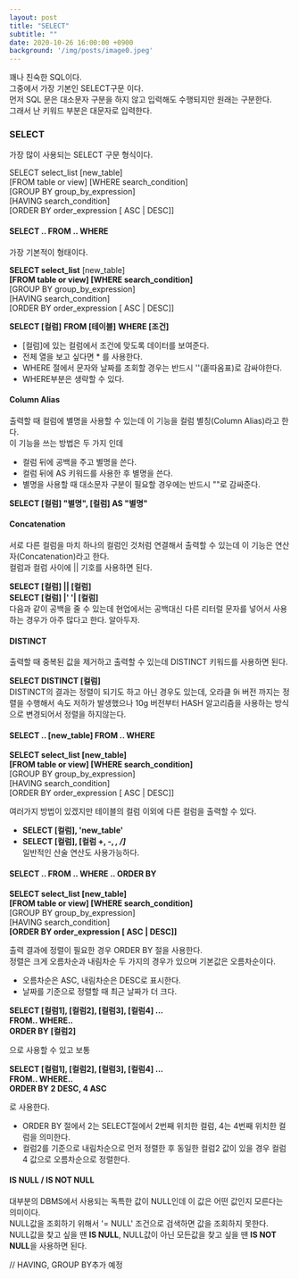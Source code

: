 ```yaml
---
layout: post
title: "SELECT"
subtitle: ""
date: 2020-10-26 16:00:00 +0900
background: '/img/posts/image0.jpeg'
---
```


꽤나 친숙한 SQL이다.  
그중에서 가장 기본인 SELECT구문 이다.  
먼저 SQL 문은 대소문자 구분을 하지 않고 입력해도 수행되지만 원래는 구분한다.  
그래서 난 키워드 부분은 대문자로 입력한다.

### SELECT

가장 많이 사용되는 SELECT 구문 형식이다.


SELECT select_list [new_table]  
[FROM table or view] [WHERE search_condition]  
[GROUP BY group_by_expression]  
[HAVING search_condition]  
[ORDER BY order_expression [ ASC | DESC]]

#### SELECT .. FROM .. WHERE
가장 기본적이 형태이다.  

**SELECT select_list** [new_table]  
**[FROM table or view] [WHERE search_condition]**  
[GROUP BY group_by_expression]  
[HAVING search_condition]  
[ORDER BY order_expression [ ASC | DESC]]

**SELECT [컬럼]**
**FROM [테이블]**
**WHERE [조건]**  
- [컬럼]에 있는 컬럼에서 조건에 맞도록 데이터를 보여준다.
- 전체 열을 보고 싶다면 * 를 사용한다.
- WHERE 절에서 문자와 날짜를 조회할 경우는 반드시 ''(홑따옴표)로 감싸야한다.
- WHERE부분은 생략할 수 있다.

#### Column Alias
출력할 때 컬럼에 별명을 사용할 수 있는데 이 기능을 컬럼 별칭(Column Alias)라고 한다.  
이 기능을 쓰는 방법은 두 가지 인데  
- 컬럼 뒤에 공백을 주고 별명을 쓴다.
- 컬럼 뒤에 AS 키워드를 사용한 후 별명을 쓴다.
- 별명을 사용할 때 대소문자 구분이 필요할 경우에는 반드시 ""로 감싸준다.  

**SELECT [컬럼] "별명", [컬럼] AS "별명"**

#### Concatenation

서로 다른 컬럼을 마치 하나의 컬럼인 것처럼 연결해서 출력할 수 있는데 이 기능은 연산자(Concatenation)라고 한다.  
컬럼과 컬럼 사이에 || 기호를 사용하면 된다.  

**SELECT [컬럼] || [컬럼]**  
**SELECT [컬럼] |' '| [컬럼]**  
다음과 같이 공백을 줄 수 있는데 현업에서는 공백대신 다른 리터럴 문자를 넣어서 사용하는 경우가 아주 많다고 한다. 알아두자.

#### DISTINCT
출력할 때 중복된 값을 제거하고 출력할 수 있는데 DISTINCT 키워드를 사용하면 된다.

**SELECT DISTINCT [컬럼]**  
DISTINCT의 결과는 정렬이 되기도 하고 아닌 경우도 있는데, 오라클 9i 버전 까지는 정렬을 수행해서 속도 저하가 발생했으나 10g 버전부터 HASH 알고리즘을 사용하는 방식으로 변경되어서 정렬을 하지않는다.

#### SELECT .. [new_table] FROM .. WHERE
  
**SELECT select_list [new_table]**  
**[FROM table or view] [WHERE search_condition]**  
[GROUP BY group_by_expression]  
[HAVING search_condition]  
[ORDER BY order_expression [ ASC | DESC]]

여러가지 방법이 있겠지만 테이블의 컬럼 이외에 다른 컬럼을 출력할 수 있다.  
- **SELECT [컬럼], 'new_table'**  
- **SELECT [컬럼], [컬럼 +, -, *, /]***  
일반적인 산술 연산도 사용가능하다.

#### SELECT .. FROM .. WHERE .. ORDER BY
  
**SELECT select_list [new_table]**  
**[FROM table or view] [WHERE search_condition]**  
[GROUP BY group_by_expression]  
[HAVING search_condition]  
**[ORDER BY order_expression [ ASC | DESC]]**

출력 결과에 정렬이 필요한 경우 ORDER BY 절을 사용한다.  
정렬은 크게 오름차순과 내림차순 두 가지의 경우가 있으며 기본값은 오름차순이다.
- 오름차순은 ASC, 내림차순은 DESC로 표시한다.
- 날짜를 기준으로 정렬할 때 최근 날짜가 더 크다.  

**SELECT [컬럼1], [컬럼2], [컬럼3], [컬럼4] ...**  
**FROM.. WHERE..**  
**ORDER BY [컬럼2]**  

으로 사용할 수 있고 보통

**SELECT [컬럼1], [컬럼2], [컬럼3], [컬럼4] ...**  
**FROM.. WHERE..**  
**ORDER BY 2 DESC, 4 ASC**  

로 사용한다.
- ORDER BY 절에서 2는 SELECT절에서 2번째 위치한 컬럼, 4는 4번째 위치한 컬럼을 의미한다.
- 컬럼2를 기준으로 내림차순으로 먼저 정렬한 후 동일한 컬럼2 값이 있을 경우 컬럼4 값으로 오름차순으로 정렬한다.  

#### IS NULL / IS NOT NULL

대부분의 DBMS에서 사용되는 독특한 값이 NULL인데 이 값은 어떤 값인지 모른다는 의미이다.  
NULL값을 조회하기 위해서 '= NULL' 조건으로 검색하면 값을 조회하지 못한다.  
NULL값을 찾고 싶을 땐 **IS NULL**, NULL값이 아닌 모든값을 찾고 싶을 땐 **IS NOT NULL**을 사용하면 된다.

// HAVING, GROUP BY추가 예정



<!-- < HashMap과 HashTable의 차이 >

1. HashMap은 비동기, HashTable은 동기이다

- 단일 Thread에서는 HashMap이 멀티 Thread에서는 HashTable을 사용

● 단일 Thread에서 HashTable보다 HashMap의 성능이 더 좋음 : HashTable은 동기화를 위한 비용이 포함되기 때문

2. HashMap은 하나의 null key와 다수의 null value가 허용되지만, HashTable에서는 null을 불허

- HashTable은 객체를 저장하거나 불러올때 key가 hashCode 메소드와 equals 메소드를 사용하기 때문에 null을 불허 -->
